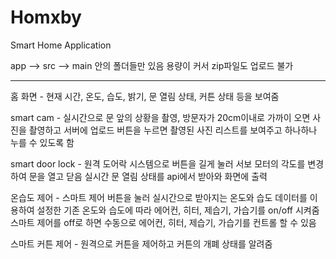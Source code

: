 # Homxby
Smart Home Application 

app --> src --> main 안의 폴더들만 있음
용량이 커서 zip파일도 업로드 불가

--------------------------------------------------------------------------------------------------------------------

홈 화면 - 현재 시간, 온도, 습도, 밝기, 문 열림 상태, 커튼 상태 등을 보여줌

smart cam - 실시간으로 문 앞의 상황을 촬영, 방문자가 20cm이내로 가까이 오면 사진을 촬영하고 서버에 업로드
            버튼을 누르면 촬영된 사진 리스트를 보여주고 하나하나 누를 수 있도록 함
            
smart door lock - 원격 도어락 시스템으로 버튼을 길게 눌러 서보 모터의 각도를 변경하여 문을 열고 닫음
                  실시간 문 열림 상태를 api에서 받아와 화면에 출력
               
온습도 제어 - 스마트 제어 버튼을 눌러 실시간으로 받아지는 온도와 습도 데이터를 이용하여 설정한 기존 온도와 습도에 따라 에어컨, 히터, 제습기, 가습기를 on/off 시켜줌
             스마트 제어를 off로 하면 수동으로 에어컨, 히터, 제습기, 가습기를 컨트롤 할 수 있음
             
스마트 커튼 제어 - 원격으로 커튼을 제어하고 커튼의 개폐 상태를 알려줌
